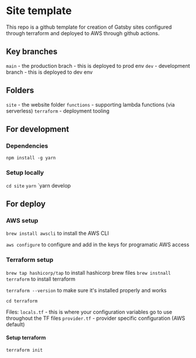# Site template
This repo is a github template for creation of Gatsby sites configured through terraform and deployed to AWS through github actions.

## Key branches 
`main` - the production brach -  this is deployed to prod env
`dev` - development branch - this is deployed to dev env

## Folders 

`site` - the website folder
`functions` - supporting lambda functions (via serverless) 
`terraform` - deployment tooling

## For development

### Dependencies 

`npm install -g yarn`

### Setup locally
`cd site`
`yarn`
`yarn develop

## For deploy
### AWS setup
`brew install awscli` to install the AWS CLI   

`aws configure` to configure and add in the keys for programatic AWS access

### Terraform setup
`brew tap hashicorp/tap` to install hashicorp brew files
`brew instnall terraform` to install terraform

`terraform --version` to make sure it's installed properly and works

`cd terraform`

Files: 
`locals.tf` - this is where your configuration variables go to use throughout the TF files
`provider.tf` - provider specific configuration (AWS default)

#### Setup terraform
`terraform init` 

